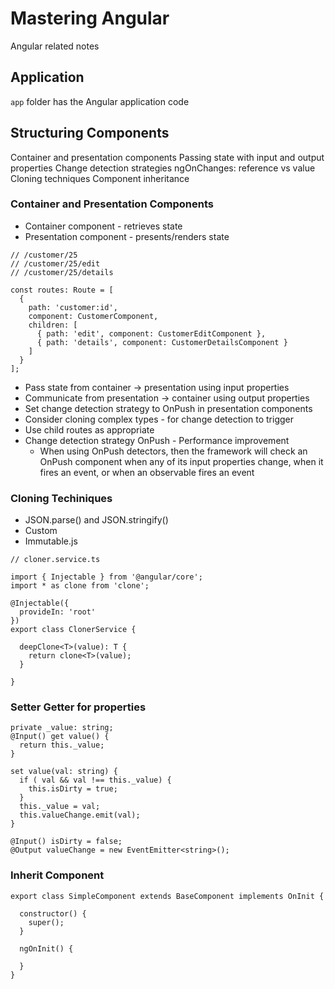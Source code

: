 # Mastering Angular

Angular related notes

## Application

`app` folder has the Angular application code

## Structuring Components

Container and presentation components
Passing state with input and output properties
Change detection strategies
ngOnChanges: reference vs value
Cloning techniques
Component inheritance

### Container and Presentation Components

- Container component - retrieves state
- Presentation component - presents/renders state

```
// /customer/25
// /customer/25/edit
// /customer/25/details

const routes: Route = [
  {
    path: 'customer:id',
    component: CustomerComponent,
    children: [
      { path: 'edit', component: CustomerEditComponent },
      { path: 'details', component: CustomerDetailsComponent }
    ]
  }
];
```

- Pass state from container -> presentation using input properties
- Communicate from presentation -> container using output properties
- Set change detection strategy to OnPush in presentation components
- Consider cloning complex types - for change detection to trigger
- Use child routes as appropriate
- Change detection strategy OnPush - Performance improvement
  - When using OnPush detectors, then the framework will check an OnPush
    component when any of its input properties change, when it fires
    an event, or when an observable fires an event

### Cloning Techiniques

- JSON.parse() and JSON.stringify()
- Custom
- Immutable.js

```
// cloner.service.ts

import { Injectable } from '@angular/core';
import * as clone from 'clone';

@Injectable({
  provideIn: 'root'
})
export class ClonerService {

  deepClone<T>(value): T {
    return clone<T>(value);
  }

}
```

### Setter Getter for properties

```
private _value: string;
@Input() get value() {
  return this._value;
}

set value(val: string) {
  if ( val && val !== this._value) {
    this.isDirty = true;
  }
  this._value = val;
  this.valueChange.emit(val);
}

@Input() isDirty = false;
@Output valueChange = new EventEmitter<string>();
```

### Inherit Component

```
export class SimpleComponent extends BaseComponent implements OnInit {

  constructor() {
    super();
  }

  ngOnInit() {

  }
}
```
